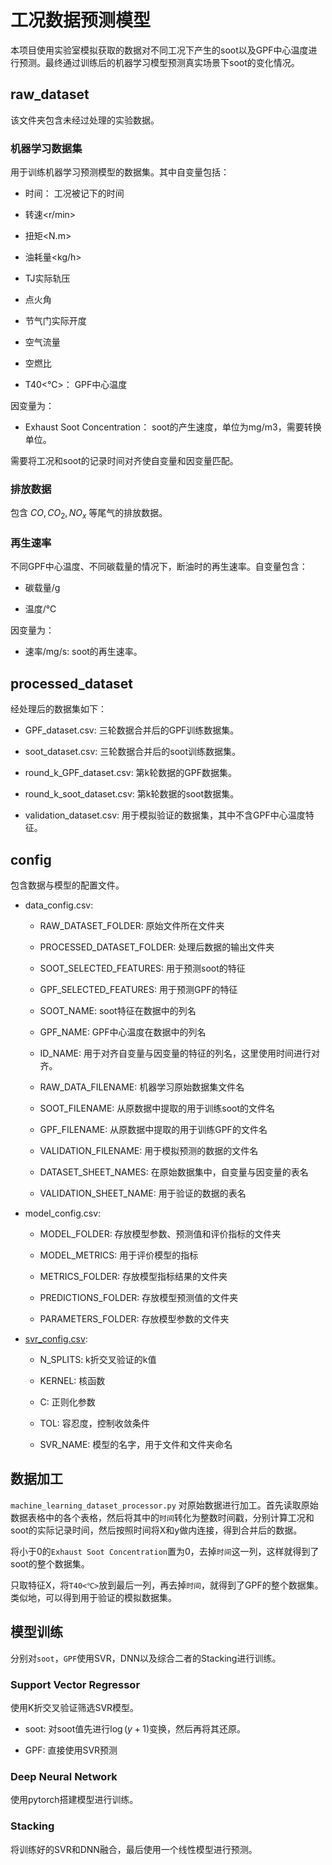 # 工况数据预测模型

本项目使用实验室模拟获取的数据对不同工况下产生的soot以及GPF中心温度进行预测。最终通过训练后的机器学习模型预测真实场景下soot的变化情况。

## raw_dataset

该文件夹包含未经过处理的实验数据。

### 机器学习数据集

用于训练机器学习预测模型的数据集。其中自变量包括：

- 时间： 工况被记下的时间

- 转速<r/min>

- 扭矩<N.m>

- 油耗量<kg/h>

- TJ实际轨压

- 点火角

- 节气门实际开度

- 空气流量

- 空燃比

- T40<℃>： GPF中心温度 

因变量为：

- Exhaust Soot Concentration： soot的产生速度，单位为mg/m3，需要转换单位。

需要将工况和soot的记录时间对齐使自变量和因变量匹配。

### 排放数据

包含 $CO, CO_2, NO_x$ 等尾气的排放数据。

### 再生速率

不同GPF中心温度、不同碳载量的情况下，断油时的再生速率。自变量包含：

- 碳载量/g

- 温度/℃

因变量为：

- 速率/mg/s: soot的再生速率。

## processed_dataset

经处理后的数据集如下：

- GPF_dataset.csv: 三轮数据合并后的GPF训练数据集。

- soot_dataset.csv: 三轮数据合并后的soot训练数据集。

- round_k_GPF_dataset.csv: 第k轮数据的GPF数据集。

- round_k_soot_dataset.csv: 第k轮数据的soot数据集。

- validation_dataset.csv: 用于模拟验证的数据集，其中不含GPF中心温度特征。

## config

包含数据与模型的配置文件。

- data_config.csv:

    - RAW_DATASET_FOLDER: 原始文件所在文件夹

    - PROCESSED_DATASET_FOLDER: 处理后数据的输出文件夹

    - SOOT_SELECTED_FEATURES: 用于预测soot的特征

    - GPF_SELECTED_FEATURES: 用于预测GPF的特征

    - SOOT_NAME: soot特征在数据中的列名

    - GPF_NAME: GPF中心温度在数据中的列名

    - ID_NAME: 用于对齐自变量与因变量的特征的列名，这里使用时间进行对齐。

    - RAW_DATA_FILENAME: 机器学习原始数据集文件名

    - SOOT_FILENAME: 从原数据中提取的用于训练soot的文件名

    - GPF_FILENAME: 从原数据中提取的用于训练GPF的文件名

    - VALIDATION_FILENAME: 用于模拟预测的数据的文件名

    - DATASET_SHEET_NAMES: 在原始数据集中，自变量与因变量的表名

    - VALIDATION_SHEET_NAME: 用于验证的数据的表名

- model_config.csv:

    - MODEL_FOLDER: 存放模型参数、预测值和评价指标的文件夹

    - MODEL_METRICS: 用于评价模型的指标

    - METRICS_FOLDER: 存放模型指标结果的文件夹

    - PREDICTIONS_FOLDER: 存放模型预测值的文件夹

    - PARAMETERS_FOLDER: 存放模型参数的文件夹

- [svr_config.csv](https://scikit-learn.org/stable/modules/generated/sklearn.svm.SVR.html#sklearn.svm.SVR):

    - N_SPLITS: k折交叉验证的k值

    - KERNEL: 核函数

    - C: 正则化参数

    - TOL: 容忍度，控制收敛条件

    - SVR_NAME: 模型的名字，用于文件和文件夹命名




## 数据加工

`machine_learning_dataset_processor.py` 对原始数据进行加工。首先读取原始数据表格中的各个表格，然后将其中的`时间`转化为整数时间戳，分别计算工况和soot的实际记录时间，然后按照时间将X和y做内连接，得到合并后的数据。

将小于0的`Exhaust Soot Concentration`置为0，去掉`时间`这一列，这样就得到了soot的整个数据集。

只取特征X，将`T40<℃>`放到最后一列，再去掉`时间`，就得到了GPF的整个数据集。类似地，可以得到用于验证的模拟数据集。

## 模型训练

分别对`soot`，`GPF`使用SVR，DNN以及综合二者的Stacking进行训练。

### Support Vector Regressor

使用K折交叉验证筛选SVR模型。

- soot: 对soot值先进行$\log(y+1)$变换，然后再将其还原。

- GPF: 直接使用SVR预测

### Deep Neural Network

使用pytorch搭建模型进行训练。


### Stacking

将训练好的SVR和DNN融合，最后使用一个线性模型进行预测。
